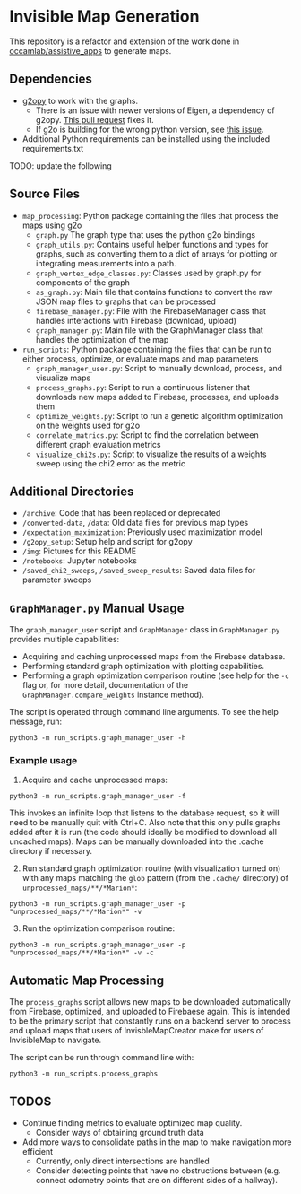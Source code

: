 # Invisible Map Generation

This repository is a refactor and extension of the work done in [occamlab/assistive_apps](https://github.com/occamLab/assistive_apps/tree/summer2018) to generate maps.

## Dependencies
- [g2opy](https://github.com/uoip/g2opy) to work with the graphs.
  - There is an issue with newer versions of Eigen, a dependency of g2opy.
    [This pull request](https://github.com/uoip/g2opy/pull/16) fixes it.
  - If g2o is building for the wrong python version, see [this issue](https://github.com/uoip/g2opy/issues/9).
- Additional Python requirements can be installed using the included requirements.txt

TODO: update the following
## Source Files
- `map_processing`: Python package containing the files that process the maps using g2o
  - `graph.py` The graph type that uses the python g2o bindings
  - `graph_utils.py`: Contains useful helper functions and types for graphs, such as converting them to a dict of arrays for plotting or integrating measurements into a path.
  - `graph_vertex_edge_classes.py`: Classes used by graph.py for components of the graph
  - `as_graph.py`: Main file that contains functions to convert the raw JSON map files to graphs that can be processed
  - `firebase_manager.py`: File with the FirebaseManager class that handles interactions with Firebase (download, upload)
  - `graph_manager.py`: Main file with the GraphManager class that handles the optimization of the map
- `run_scripts`: Python package containing the files that can be run to either process, optimize, or evaluate maps and map parameters
  - `graph_manager_user.py`: Script to manually download, process, and visualize maps
  - `process_graphs.py`: Script to run a continuous listener that downloads new maps added to Firebase, processes, and uploads them
  - `optimize_weights.py`: Script to run a genetic algorithm optimization on the weights used for g2o
  - `correlate_matrics.py`: Script to find the correlation between different graph evaluation metrics
  - `visualize_chi2s.py`: Script to visualize the results of a weights sweep using the chi2 error as the metric

## Additional Directories
- `/archive`: Code that has been replaced or deprecated
- `/converted-data`, `/data`: Old data files for previous map types
- `/expectation_maximization`: Previously used maximization model
- `/g2opy_setup`: Setup help and script for g2opy
- `/img`: Pictures for this README
- `/notebooks`: Jupyter notebooks
- `/saved_chi2_sweeps`, `/saved_sweep_results`: Saved data files for parameter sweeps

## `GraphManager.py` Manual Usage

The `graph_manager_user` script and `GraphManager` class in `GraphManager.py` provides multiple capabilities:

- Acquiring and caching unprocessed maps from the Firebase database.
- Performing standard graph optimization with plotting capabilities.
- Performing a graph optimization comparison routine (see help for the `-c` flag or, for more detail, documentation 
  of the `GraphManager.compare_weights` instance method).

The script is operated through command line arguments. To see the help message, run:

```
python3 -m run_scripts.graph_manager_user -h
```

### Example usage

1. Acquire and cache unprocessed maps:

```
python3 -m run_scripts.graph_manager_user -f
```

This invokes an infinite loop that listens to the database request, so it will need to be manually quit with Ctrl+C.
Also note that this only pulls graphs added after it is run (the code should ideally be modified to download all uncached maps).
Maps can be manually downloaded into the .cache directory if necessary.

2. Run standard graph optimization routine (with visualization turned on) with any maps matching the `glob` pattern (from the `.cache/` directory) of `unprocessed_maps/**/*Marion*`: 

```
python3 -m run_scripts.graph_manager_user -p "unprocessed_maps/**/*Marion*" -v
```

3. Run the optimization comparison routine:

```
python3 -m run_scripts.graph_manager_user -p "unprocessed_maps/**/*Marion*" -v -c
```

## Automatic Map Processing
The `process_graphs` script allows new maps to be downloaded automatically from Firebase, optimized, and uploaded to Firebaese again.
This is intended  to be the primary script that constantly runs on a backend server to process and upload maps that users of
InvisbleMapCreator make for users of InvisibleMap to navigate.

The script can be run through command line with:
```
python3 -m run_scripts.process_graphs
```

## TODOS
- Continue finding metrics to evaluate optimized map quality.
  - Consider ways of obtaining ground truth data
- Add more ways to consolidate paths in the map to make navigation more efficient
  - Currently, only direct intersections are handled
  - Consider detecting points that have no obstructions between (e.g. connect odometry points that are on different sides of a hallway).
